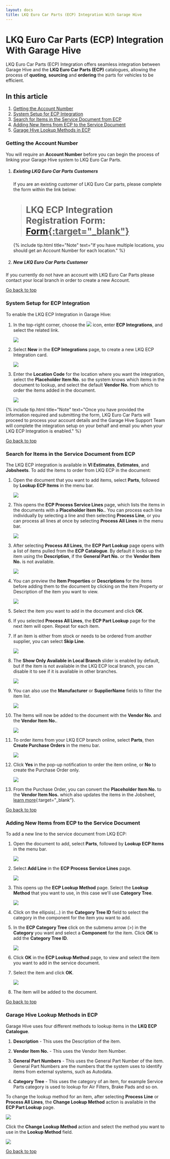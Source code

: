 ```yaml
---
layout: docs
title: LKQ Euro Car Parts (ECP) Integration With Garage Hive
---
```


<a name="top"></a>

# LKQ Euro Car Parts (ECP) Integration With Garage Hive
LKQ Euro Car Parts (ECP) Integration offers seamless integration between Garage Hive and the **LKQ Euro Car Parts (ECP)** catalogues, allowing the process of **quoting**, **sourcing** and **ordering** the parts for vehicles to be efficient.

## In this article
1. [Getting the Account Number](#getting-the-account-number)
2. [System Setup for ECP Integration](#system-setup-for-ecp-integration)
3. [Search for Items in the Service Document from ECP](#search-for-items-in-the-service-document-from-ecp)
4. [Adding New Items from ECP to the Service Document](#adding-new-items=-from-ecp-to-the-service-document)
5. [Garage Hive Lookup Methods in ECP](#garage-hive-lookup-methods-in-ecp)

### Getting the Account Number
You will require an **Account Number** before you can begin the process of linking your Garage Hive system to LKQ Euro Car Parts.
1. ##### Existing LKQ Euro Car Parts Customers
   If you are an existing customer of LKQ Euro Car parts, please complete the form within the link below:

      > # LKQ ECP Integration Registration Form: <ins>[Form](https://forms.office.com/e/yvwPv6nRSH){:target="_blank"}</ins>

   {% include tip.html title="Note" text="If you have multiple locations, you should get an Account Number for each location." %}

2. ##### New LKQ Euro Car Parts Customer
If you currently do not have an account with LKQ Euro Car Parts please contact your local branch in order to create a new Account.

[Go back to top](#top)

### System Setup for ECP Integration
To enable the LKQ ECP Integration in Garage Hive:
1. In the top-right corner, choose the ![](media/search_icon.png) icon, enter **ECP Integrations**, and select the related link.

   ![](media/ecp-integration-setup1.png)

2. Select **New** in the **ECP Integrations** page, to create a new LKQ ECP Integration card.

   ![](media/ecp-integration-setup2.png)

3. Enter the **Location Code** for the location where you want the integration, select the **Placeholder Item No.** so the system knows which items in the document to lookup, and select the default **Vendor No.** from which to order the items added in the document. 

   ![](media/ecp-integration-setup3.png)

{% include tip.html title="Note" text="Once you have provided the information required and submitting the form, LKQ Euro Car Parts will proceed to process your account details and the Garage Hive Support Team will complete the integration setup on your behalf and email you when your LKQ ECP Integration is enabled." %}

[Go back to top](#top)

### Search for Items in the Service Document from ECP
The LKQ ECP integration is available in **VI Estimates**, **Estimates**, and **Jobsheets**. To add the items to order from LKQ ECP in the document:
1. Open the document that you want to add items, select **Parts**, followed by **Lookup ECP Items** in the menu bar.

   ![](media/ecp-integration-add-items1.png)

1. This opens the **ECP Process Service Lines** page, which lists the items in the documents with a **Placeholder Item No.**. You can process each line individually by selecting a line and then selecting **Process Line**, or you can process all lines at once by selecting **Process All Lines** in the menu bar.

   ![](media/ecp-integration-add-items2.png)

1. After selecting **Process All Lines**, the **ECP Part Lookup** page opens with a list of items pulled from the **ECP Catalogue**. By default it looks up the item using the **Description**, if the **General Part No.** or the **Vendor Item No.** is not available.

   ![](media/ecp-integration-add-items3.png)

1. You can preview the **Item Properties** or **Descriptions** for the items before adding them to the document by clicking on the Item Property or Description of the item you want to view.

   ![](media/ecp-integration-add-items4.gif)

1. Select the item you want to add in the document and click **OK**.
1. If you selected **Process All Lines**, the **ECP Part Lookup** page for the next item will open. Repeat for each item. 
1. If an item is either from stock or needs to be ordered from another supplier, you can select **Skip Line**.

   ![](media/ecp-integration-add-items5.png)

1. The **Show Only Available in Local Branch** slider is enabled by default, but if the item is not available in the LKQ ECP local branch, you can disable it to see if it is available in other branches.

   ![](media/ecp-integration-add-items6.png)

1. You can also use the **Manufacturer** or **SupplierName** fields to filter the item list.

   ![](media/ecp-integration-add-items7.png)

1. The Items will now be added to the document with the **Vendor No.** and the **Vendor Item No.**.

   ![](media/ecp-integration-add-items8.png)

1. To order items from your LKQ ECP branch online, select **Parts**, then **Create Purchase Orders** in the menu bar.

   ![](media/ecp-integration-add-items9.png)

1. Click **Yes** in the pop-up notification to order the item online, or **No** to create the Purchase Order only.

   ![](media/ecp-integration-add-items10.png)

1. From the Purchase Order, you can convert the **Placeholder Item No.** to the **Vendor Item Nos.** which also updates the items in the Jobsheet, [learn more](garagehive-creating-a-placeholder-item.html#convert-a-placeholder-item-to-the-vendor-item-number){:target="_blank"}.

[Go back to top](#top)

### Adding New Items from ECP to the Service Document
To add a new line to the service document from LKQ ECP:
1. Open the document to add, select **Parts**, followed by **Lookup ECP Items** in the menu bar.

   ![](media/ecp-integration-add-new-items1.png)

2. Select **Add Line** in the **ECP Process Service Lines** page.

   ![](media/ecp-integration-add-new-items2.png)

3. This opens up the **ECP Lookup Method** page. Select the **Lookup Method** that you want to use, in this case we'll use **Category Tree**.

   ![](media/ecp-integration-add-new-items3.png)

4. Click on the ellipsis(...) in the **Category Tree ID** field to select the category in the component for the item you want to add.
5. In the **ECP Category Tree** click on the submenu arrow (>) in the **Category** you want and select a **Component** for the item. Click **OK** to add the **Category Tree ID**.

   ![](media/ecp-integration-add-new-items4.png)

6. Click **OK** in the **ECP Lookup Method** page, to view and select the item you want to add in the service document.
7. Select the item and click **OK**.

   ![](media/ecp-integration-add-new-items5.png)

8. The item will be added to the document.

[Go back to top](#top)

### Garage Hive Lookup Methods in ECP
Garage Hive uses four different methods to lookup items in the **LKQ ECP Catalogue**.                        

1. **Description** - This uses the Description of the item.

2. **Vendor Item No.** - This uses the Vendor Item Number.
 
3. **General Part Numbers** - This uses the General Part Number of the item. General Part Numbers are the numbers that the system uses to identify items from external systems, such as Autodata.

4. **Category Tree** - This uses the category of an item, for example Service Parts category is used to lookup for Air Filters, Brake Pads and so on.

To change the lookup method for an item, after selecting **Process Line** or **Process All Lines**, the **Change Lookup Method** action is available in the **ECP Part Lookup** page.

   ![](media/ecp-integration-lookup-method1.png)

Click the **Change Lookup Method** action and select the method you want to use in the **Lookup Method** field.

   ![](media/ecp-integration-lookup-method2.png)

[Go back to top](#top)